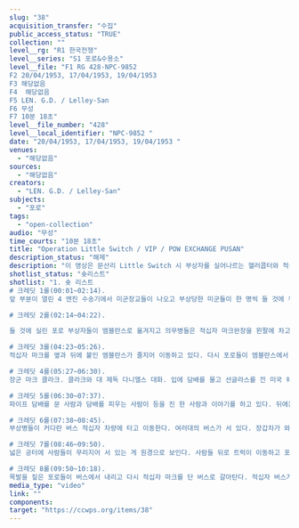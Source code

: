 ```yaml
---
slug: "38"
acquisition_transfer: "수집"
public_access_status: "TRUE"
collection: ""
level__rg: "R1 한국전쟁"
level__series: "S1 포로&수용소"
level__file: "F1 RG 428-NPC-9852 
F2 20/04/1953, 17/04/1953, 19/04/1953 
F3 해당없음 
F4  해당없음 
F5 LEN. G.D. / Lelley-San
F6 무성
F7 10분 18초"
level__file_number: "428"
level__local_identifier: "NPC-9852 "
date: "20/04/1953, 17/04/1953, 19/04/1953 "
venues: 
  - "해당없음"
sources: 
  - "해당없음"
creators: 
  - "LEN. G.D. / Lelley-San"
subjects: 
  - "포로"
tags: 
  - "open-collection"
audio: "무성"
time_courts: "10분 18초"
title: "Operation Little Switch / VIP / POW EXCHANGE PUSAN"
description_status: "해제"
description: "이 영상은 문산리 Little Switch 시 부상자를 실어나르는 헬러콥터와 적십자 버스들에 대한 장면을 담았다."
shotlist_status: "숏리스트"
shotlist: "1. 숏 리스트
# 크레딧 1롤(00:01~02:14). 
앞 부분이 열린 4 엔진 수송기에서 미군장교들이 나오고 부상당한 미군들이 한 명씩 들 것에 누운 채로 실려 나온다. 계속 부상자를 들 것에 실어 내리는 장면. 경미한 부상자는 실내가운을 입고 의무병이 옆에서 보조하면서 걸어 나오고 있다. 부상병들은 고급 승용차로 이동한다.

# 크레딧 2롤(02:14~04:22). 

들 것에 실린 포로 부상자들이 엠블란스로 옮겨지고 의무병들은 적십자 마크완장을 왼팔에 차고 있다. 목발을 짚은 사람들과 짐을 든 사람들도 함께 타고 있다. 미군이 엠블란스 문을 닫고 문 위에 뭔가를 적는다. 

# 크레딧 3롤(04:23~05:26). 
적십자 마크를 옆과 뒤에 붙인 엠블란스가 줄지어 이동하고 있다. 다시 포로들이 엠블란스에서 내린다. 포로들은 가슴에 표지를 달고 있다.

# 크레딧 4롤(05:27~06:30).
장군 마크 클라크. 클라크와 대 제독 다니엘스 대화. 입에 담배를 물고 선글라스를 낀 미국 웨이 파 (Weyland, USAF) 중위가 차에서 나와 다니엘스와 클라크와 악수. 클라크와 직원의 대화. 다니엘스가 마이크와 대화. VIP들이 걸어나오고 수많은 카메라와 마이크 앞에서 클라크 장군이 인터뷰에 응하고 있다.  

# 크레딧 5롤(06:30~07:37).
파이프 담배를 문 사람과 담배를 피우는 사람이 등을 진 한 사람과 이야기를 하고 있다. 뒤에는 촬영장비를 든 미군이 있다. 다니엘스 제독이 인터뷰에 응하고 있다. HO3S 헬리콥터에 진입하는 다니엘스 및 기타 임원 헬기가 이륙한다. 14) 북한장교들과 병사들이 막사에서 나와 지프차에 올라타고 간다. 

# 크레딧 6롤(07:38~08:45).
부상병들이 커다란 버스 적십자 차량에 타고 이동한다. 여러대의 버스가 서 있다. 장갑차가 와서 섰다. 어두운 밤에 포로들이 무리지어 서 있다.

# 크레딧 7롤(08:46~09:50).
넓은 공터에 사람들이 무리지어 서 있는 게 원경으로 보인다. 사람들 뒤로 트럭이 이동하고 포로부상병들이 짐을 들고 U.S.A.라고 적힌 버스에 오른다. 배에서 포로들이 내리고 있다. 

# 크레딧 8롤(09:50~10:18).
목발을 짚은 포로들이 버스에서 내리고 다시 적십자 마크를 단 버스로 갈아탄다. 적십자 버스가 도착한다.  "
media_type: "video"
link: ""
components: 
target: "https://ccwps.org/items/38"
---
```

